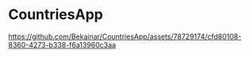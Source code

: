 # CountriesApp

https://github.com/Bekainar/CountriesApp/assets/78729174/cfd80108-8360-4273-b338-f6a13960c3aa

